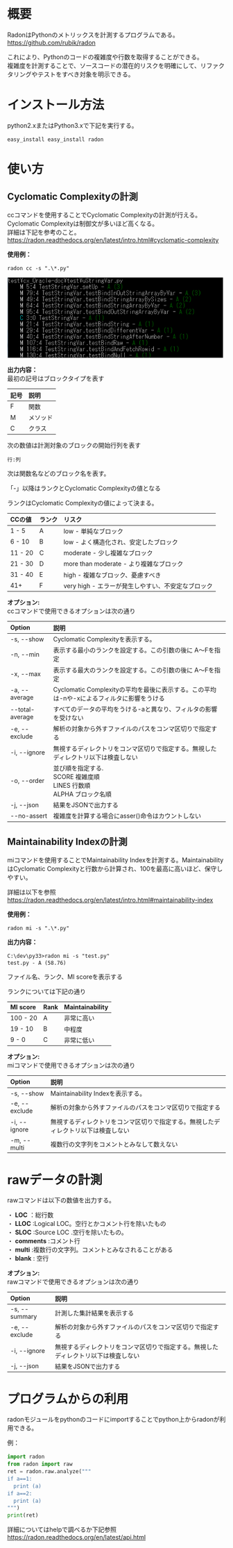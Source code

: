 # 概要  
RadonはPythonのメトリックスを計測するプログラムである。  
https://github.com/rubik/radon  
  
これにより、Pythonのコードの複雑度や行数を取得することができる。  
複雑度を計測することで、ソースコードの潜在的リスクを明確にして、リファクタリングやテストをすべき対象を明示できる。  
  
  
# インストール方法  
  
python2.xまたはPython3.xで下記を実行する。  
  
```
easy_install easy_install radon
```  
  
# 使い方  
## Cyclomatic Complexityの計測  
ccコマンドを使用することでCyclomatic Complexityの計測が行える。Cyclomatic Complexityは制御文が多いほど高くなる。  
詳細は下記を参考のこと。  
https://radon.readthedocs.org/en/latest/intro.html#cyclomatic-complexity  
  
  
 __使用例：__   
  
```
radon cc -s ".\*.py"
```  
  
![無題.png](/image/3ab4e165-ce47-4d48-dc15-846530314f76.png)  
  
 __出力内容：__   
最初の記号はブロックタイプを表す  
  
|記号|説明|  
|:---|:---|  
|F|関数|  
|M|メソッド|  
|C|クラス|  
  
  
次の数値は計測対象のブロックの開始行列を表す  
  
```
行:列
```  
  
次は関数名などのブロック名を表す。  
  
「-」以降はランクとCyclomatic Complexityの値となる  
  
ランクはCyclomatic Complexityの値によって決まる。  
  
|CCの値|ランク|リスク|  
|:-----|:-----|:-----|  
|1 - 5 |A|low - 単純なブロック|  
|6 - 10|B|low - よく構造化され、安定したブロック|  
|11 - 20|C|moderate - 少し複雑なブロック|  
|21 - 30|D|more than moderate - より複雑なブロック|  
|31 - 40|E|high - 複雑なブロック、憂慮すべき|  
|41+ |F|very high - エラーが発生しやすい、不安定なブロック|  
  
 __オプション:__   
ccコマンドで使用できるオプションは次の通り  
  
|Option|説明|  
|:-----|:---|  
|-s, --show|Cyclomatic Complexityを表示する。|  
|-n, --min|表示する最小のランクを設定する。この引数の後に A～Fを指定|  
|-x, --max|表示する最大のランクを設定する。この引数の後に A～Fを指定|  
|-a, --average|Cyclomatic Complexityの平均を最後に表示する。この平均は-nや-xによるフィルタに影響をうける|  
|--total-average|すべてのデータの平均をうける-aと異なり、フィルタの影響を受けない|  
|-e, --exclude|解析の対象から外すファイルのパスをコンマ区切りで指定する|  
| -i, --ignore|無視するディレクトリをコンマ区切りで指定する。無視したディレクトリ以下は検査しない|  
|-o, --order|並び順を指定する.<BR>SCORE 複雑度順<BR>LINES 行数順<BR>ALPHA ブロック名順|  
| -j, --json|結果をJSONで出力する|  
|--no-assert|複雑度を計算する場合にasser()命令はカウントしない|  
  
## Maintainability Indexの計測  
miコマンドを使用することでMaintainability Indexを計測する。MaintainabilityはCyclomatic Complexityと行数から計算され、100を最高に高いほど、保守しやすい。  
  
詳細は以下を参照  
https://radon.readthedocs.org/en/latest/intro.html#maintainability-index  
  
 __使用例：__   
  
```
radon mi -s ".\*.py"
```  
  
 __出力内容：__   
  
```
C:\dev\py33>radon mi -s "test.py"
test.py - A (58.76)
```  
  
ファイル名、ランク、MI scoreを表示する  
  
ランクについては下記の通り  
  
|MI score|Rank|Maintainability|  
|:-------|:---|:--------------|  
|100 - 20|A|非常に高い|  
|19 - 10|B|中程度|  
|9 - 0|C|非常に低い|  
  
 __オプション:__   
miコマンドで使用できるオプションは次の通り  
  
|Option|説明|  
|:-----|:---|  
|-s, --show|Maintainability Indexを表示する。|  
|-e, --exclude|解析の対象から外すファイルのパスをコンマ区切りで指定する|  
|-i, --ignore|無視するディレクトリをコンマ区切りで指定する。無視したディレクトリ以下は検査しない|  
| -m, --multi|複数行の文字列をコメントとみなして数えない|  
  
# rawデータの計測  
rawコマンドは以下の数値を出力する。  
  
・ __LOC__ ：総行数  
・ __LLOC__ :Logical LOC。空行とかコメント行を除いたもの  
・ __SLOC__ :Source LOC .空行を除いたもの。  
・ __comments__ :コメント行  
・ __multi__ :複数行の文字列。コメントとみなされることがある  
・ __blank__ : 空行  
  
 __オプション:__   
rawコマンドで使用できるオプションは次の通り  
  
|Option|説明|  
|:-----|:---|  
|-s, --summary|計測した集計結果を表示する|  
|-e, --exclude|解析の対象から外すファイルのパスをコンマ区切りで指定する|  
|-i, --ignore|無視するディレクトリをコンマ区切りで指定する。無視したディレクトリ以下は検査しない|  
| -j, --json|結果をJSONで出力する|  
  
# プログラムからの利用  
radonモジュールをpythonのコードにimportすることでpython上からradonが利用できる。  
  
例：  
  
```py
import radon
from radon import raw
ret = radon.raw.analyze("""
if a==1:
  print (a)
if a==2:
  print (a)
""")
print(ret)
```  
  
詳細についてはhelpで調べるか下記参照  
https://radon.readthedocs.org/en/latest/api.html  

